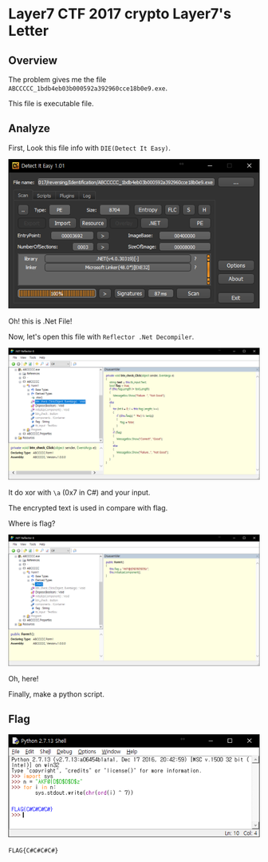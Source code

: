 # Layer7 CTF 2017 crypto Layer7's Letter

## Overview

The problem gives me the file `ABCCCCC_1bdb4eb03b000592a392960cce18b0e9.exe`.

This file is executable file.

## Analyze

First, Look this file info with `DIE(Detect It Easy)`.

![DIE](DIE.PNG)

Oh! this is .Net File!

Now, let's open this file with `Reflector .Net Decompiler`.

![XOR](reflector1.PNG)

It do xor with `\a` (0x7 in C#) and your input.

The encrypted text is used in compare with flag.

Where is flag?

![encrypted_flag](reflector2.PNG)

Oh, here!

Finally, make a python script.

## Flag
![Python](solve.PNG)

`FLAG{C#C#C#C#}`